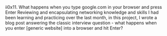 ii0x11. What happens when you type google.com in your browser and press Enter
Reviewing and encapsulating networking knowledge and skills I had been learning and practicing over the last month, in this project, I wrote a blog post answering the classic interview question - what happens when you enter [generic website] into a browser and hit Enter?
